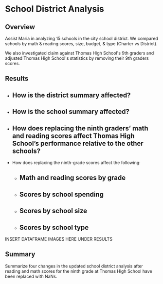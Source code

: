 # School District Analysis

## Overview

Assist Maria in analyzing 15 schools in the city school district. We compared schools by math & reading scores, size, budget, & type (Charter vs District).

We also investigated claim against Thomas High School's 9th graders and adjusted Thomas High School's statistics by removing their 9th graders scores.

## Results
- How is the district summary affected?
  - 
- How is the school summary affected?
  - 
- How does replacing the ninth graders’ math and reading scores affect Thomas High School’s performance relative to the other schools?
  - 
- How does replacing the ninth-grade scores affect the following:
  - Math and reading scores by grade
    - 
  - Scores by school spending
    - 
  - Scores by school size
    - 
  - Scores by school type
    - 

INSERT DATAFRAME IMAGES HERE UNDER RESULTS

## Summary

Summarize four changes in the updated school district analysis after reading and math scores 
for the ninth grade at Thomas High School have been replaced with NaNs.



